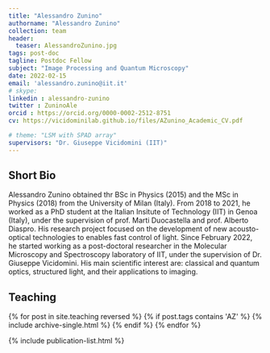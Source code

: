 ```yaml
---
title: "Alessandro Zunino"
authorname: "Alessandro Zunino"
collection: team
header:
  teaser: AlessandroZunino.jpg
tags: post-doc
tagline: Postdoc Fellow
subject: "Image Processing and Quantum Microscopy"
date: 2022-02-15
email: 'alessandro.zunino@iit.it'
# skype: 
linkedin : alessandro-zunino
twitter : ZuninoAle
orcid : https://orcid.org/0000-0002-2512-8751
cv: https://vicidominilab.github.io/files/AZunino_Academic_CV.pdf

# theme: "LSM with SPAD array"
supervisors: "Dr. Giuseppe Vicidomini (IIT)"
---
```


<h2>Short Bio</h2>
<p align= "justify">

Alessandro Zunino obtained thr BSc in Physics (2015) and the MSc in Physics (2018) from the University of Milan (Italy). From 2018 to 2021, he worked as a PhD student at the Italian Insitute of Technology (IIT) in Genoa (Italy), under the supervision of prof. Marti Duocastella and prof. Alberto Diaspro. His research project focused on the development of new acousto-optical technologies to enables fast control of light. Since February 2022, he started working as a post-doctoral researcher in the Molecular Microscopy and Spectroscopy laboratory of IIT, under the supervision of Dr. Giuseppe Vicidomini. His main scientific interest are: classical and quantum optics, structured light, and their applications to imaging.
 
  
<h2>Teaching</h2>

{% for post in site.teaching reversed %}
  {% if post.tags contains 'AZ' %}
    {% include archive-single.html %}
  {% endif %}
{% endfor %}
  
<!---{% include author-research-themes.html %}--->
<!---{% include team-member-collaborators.html %}--->
{% include publication-list.html %}
